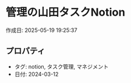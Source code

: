 # 管理の山田タスクNotion

作成日: 2025-05-19 19:25:37

## プロパティ

- タグ: notion, タスク管理, マネジメント
- 日付: 2024-03-12

